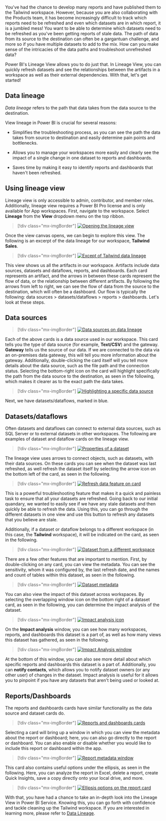 You've had the chance to develop many reports and have published them to the Tailwind workspace. However, because you are also collaborating with the Products team, it has become increasingly difficult to track which reports need to be refreshed and even which datasets are in which report, it is a jumbled mess! You want to be able to determine which datasets need to be refreshed as you've been getting reports of stale data. The path of data from its source to the destination can often be a gargantuan challenge, and more so if you have multiple datasets to add to the mix. How can you make sense of the intricacies of the data paths and troubleshoot unrefreshed data?

Power BI's Lineage View allows you to do just that. In Lineage View, you can quickly refresh datasets and see the relationships between the artifacts in a workspace as well as their external dependencies. With that, let's get started!

## Data lineage 

*Data lineage* refers to the path that data takes from the data source to the destination.

View lineage in Power BI is crucial for several reasons:

-   Simplifies the troubleshooting process, as you can see the path the data takes from source to destination and easily determine pain points and bottlenecks.

-   Allows you to manage your workspaces more easily and clearly see the impact of a single change in one dataset to reports and dashboards.

-   Saves time by making it easy to identify reports and dashboards that haven't been refreshed.

## Using lineage view


Lineage view is only accessible to admin, contributor, and member roles. Additionally, lineage view requires a Power BI Pro license and is only available for App workspaces. First, navigate to the workspace. Select **Lineage** from the **View** dropdown menu on the top ribbon.

> [!div class="mx-imgBorder"]
> [![Opening the lineage view](../media/05-opening-lineage-view-ssm.png)](../media/05-opening-lineage-view-ssm.png#lightbox)

Once the view canvas opens, we can begin to explore this view. The following is an excerpt of the data lineage for our workspace, **Tailwind Sales**.

> [!div class="mx-imgBorder"]
> [![Except of Tailwind data lineage](../media/05-excerpt-lineage-ssm.png)](../media/05-excerpt-lineage-ssm.png#lightbox)

This view shows us all the artifacts in our workspace. Artifacts include data sources, datasets and dataflows, reports, and dashboards. Each card represents an artifact, and the arrows in between these cards represent the flow of data, or the relationship between different artifacts. By following the arrows from left to right, we can see the flow of data from the source to the destination, which will often be a dashboard. Our flow is typically the following: data sources > datasets/dataflows > reports > dashboards. Let's look at these steps.

## Data sources

> [!div class="mx-imgBorder"]
> [![Data sources on data lineage](../media/05-datasets-dataflows-lineage-view-3-ss.png)](../media/05-datasets-dataflows-lineage-view-3-ss.png#lightbox)

Each of the above cards is a data source used in our workspace. This card tells you the type of data source (for example, **Text/CSV**) and the gateway. **Gateway** tells us the source of our data. If we are connected to the data via an on-premises data gateway, this will tell you more information about the gateway. Additionally, double-clicking the card itself will you tell more details about the data source, such as the file path and the connection status. Selecting the bottom-right icon on the card will highlight specifically the path from the data source to the destination, as seen in the following, which makes it clearer as to the exact path the data takes.

> [!div class="mx-imgBorder"]
> [![Highlighting a specific data source](../media/05-card-icon-detail-ssm.png)](../media/05-card-icon-detail-ssm.png#lightbox)

Next, we have datasets/dataflows, marked in blue.

## Datasets/dataflows

Often datasets and dataflows can connect to external data sources, such as SQL Server or to external datasets in other workspaces. The following are examples of dataset and dataflow cards on the lineage view.

> [!div class="mx-imgBorder"]
> [![Properties of a dataset](../media/05-dataset-from-different-workspace-4-ssm.png)](../media/05-dataset-from-different-workspace-4-ssm.png#lightbox)

The lineage view uses arrows to connect objects, such as datasets, with their data sources. On these cards you can see when the dataset was last refreshed, as well refresh the dataset itself by selecting the arrow icon on the bottom left of the card, as seen in the following.

> [!div class="mx-imgBorder"]
> [![Refresh data feature on card](../media/05-opening-lineage-view-1-ssm.png)](../media/05-opening-lineage-view-1-ssm.png#lightbox)

This is a powerful troubleshooting feature that makes it a quick and painless task to ensure that all your datasets are refreshed. Going back to our initial quandary, we wanted to easily see if we have any stale datasets and then quickly be able to refresh the data. Using this, you can go through the different datasets in one view and use this button to refresh any datasets that you believe are stale.

Additionally, if a dataset or dataflow belongs to a different workspace (in this case, the **Tailwind** workspace), it will be indicated on the card, as seen in the following.

> [!div class="mx-imgBorder"]
> [![Dataset from a different workspace](../media/05-card-metadata-4-ssm.png)](../media/05-card-metadata-4-ssm.png#lightbox)

There are a few other features that are important to mention. First, by double-clicking on any card, you can view the metadata. You can see the sensitivity, whom it was configured by, the last refresh date, and the names and count of tables within this dataset, as seen in the following.

> [!div class="mx-imgBorder"]
> [![Dataset metadata](../media/05-card-icon-detail-2-ssm.png)](../media/05-card-icon-detail-2-ssm.png#lightbox)

You can also view the impact of this dataset across workspaces. By selecting the overlapping window icon on the bottom right of a dataset card, as seen in the following, you can determine the impact analysis of the dataset.

> [!div class="mx-imgBorder"]
> [![Impact analysis icon](../media/05-impact-analysis-icon-5-ssm.png)](../media/05-impact-analysis-icon-5-ssm.png#lightbox)

On the **Impact analysis** window, you can see how many workspaces, reports, and dashboards this dataset is a part of, as well as how many views this dataset has gathered, as seen in the following.

> [!div class="mx-imgBorder"]
> [![Impact Analysis window](../media/05-excerpt-lineage-2-ssm.png)](../media/05-excerpt-lineage-2-ssm.png#lightbox)

At the bottom of this window, you can also see more detail about which specific reports and dashboards this dataset is a part of. Additionally, you can **notify contacts**, which allows you to notify dataset owners (or any other user) of changes in the dataset. Impact analysis is useful for it allows you to pinpoint if you have any datasets that aren't being used or looked at.

## Reports/Dashboards 

The reports and dashboards cards have similar functionality as the data source and dataset cards do.

> [!div class="mx-imgBorder"]
> [![Reports and dashboards cards](../media/05-report-metadata-7-ssm.png)](../media/05-report-metadata-7-ssm.png#lightbox)

Selecting a card will bring up a window in which you can view the metadata about the report or dashboard; here, you can also go directly to the report or dashboard. You can also enable or disable whether you would like to include this report or dashboard within the app.

> [!div class="mx-imgBorder"]
> [![Report metadata window](../media/05-refresh-feature-card-8-ssm.png)](../media/05-refresh-feature-card-8-ssm.png#lightbox)

This card also contains useful options under the ellipsis, as seen in the following. Here, you can analyze the report in Excel, delete a report, create Quick Insights, save a copy directly onto your local drive, and more.

> [!div class="mx-imgBorder"]
> [![Ellipsis options on the report card](../media/05-ellipsis-on-report-card-ss.png)](../media/05-ellipsis-on-report-card-ss.png#lightbox)

With that, you have had a chance to take an in-depth look into the Lineage View in Power BI Service. Knowing this, you can go forth with confidence and tackle cleaning up the Tailwind workspace. If you are interested in learning more, please refer to [Data Lineage](https://docs.microsoft.com/power-bi/collaborate-share/service-data-lineage/?azure-portal=true).
